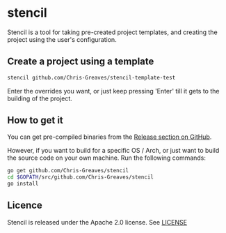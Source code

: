 # stencil

Stencil is a tool for taking pre-created project templates, and creating the project using the user's configuration.

## Create a project using a template

```bash
stencil github.com/Chris-Greaves/stencil-template-test
```

Enter the overrides you want, or just keep pressing 'Enter' till it gets to the building of the project.

## How to get it

You can get pre-compiled binaries from the [Release section on GitHub](https://github.com/Chris-Greaves/stencil/releases).

However, if you want to build for a specific OS / Arch, or just want to build the source code on your own machine. Run the following commands:

```bash
go get github.com/Chris-Greaves/stencil
cd $GOPATH/src/github.com/Chris-Greaves/stencil
go install
```

## Licence

Stencil is released under the Apache 2.0 license. See [LICENSE](LICENSE)